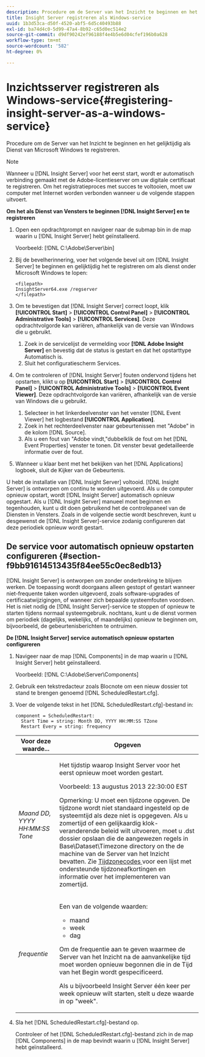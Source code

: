 ```yaml
---
description: Procedure om de Server van het Inzicht te beginnen en het gelijktijdig als Dienst van Microsoft Windows te registreren.
title: Insight Server registreren als Windows-service
uuid: 1b3d53ca-d50f-4520-abf5-6d5c40493b88
exl-id: ba74d4c0-5d99-47a4-8b92-c65d0ec514e2
source-git-commit: d9df90242ef96188f4e4b5e6d04cfef196b0a628
workflow-type: tm+mt
source-wordcount: '582'
ht-degree: 0%

---
```


# Inzichtsserver registreren als Windows-service{#registering-insight-server-as-a-windows-service}

Procedure om de Server van het Inzicht te beginnen en het gelijktijdig als Dienst van Microsoft Windows te registreren.

>[!NOTE]
>
>Wanneer u [!DNL Insight Server] voor het eerst start, wordt er automatisch verbinding gemaakt met de Adobe-licentieserver om uw digitale certificaat te registreren. Om het registratieproces met succes te voltooien, moet uw computer met Internet worden verbonden wanneer u de volgende stappen uitvoert.

**Om het als Dienst van Vensters te beginnen  [!DNL Insight Server] en te registreren**

1. Open een opdrachtprompt en navigeer naar de submap bin in de map waarin u [!DNL Insight Server] hebt geïnstalleerd.

   Voorbeeld: [!DNL C:\Adobe\Server\bin]

1. Bij de bevelherinnering, voer het volgende bevel uit om [!DNL Insight Server] te beginnen en gelijktijdig het te registreren om als dienst onder Microsoft Windows te lopen:

   ```
   <filepath>
   InsightServer64.exe /regserver 
   </filepath>
   ```

1. Om te bevestigen dat [!DNL Insight Server] correct loopt, klik **[!UICONTROL Start]** > **[!UICONTROL Control Panel]** > **[!UICONTROL Administrative Tools]** > **[!UICONTROL Services]**. Deze opdrachtvolgorde kan variëren, afhankelijk van de versie van Windows die u gebruikt.

   1. Zoek in de servicelijst de vermelding voor **[!DNL Adobe Insight Server]** en bevestig dat de status is gestart en dat het opstarttype Automatisch is.
   1. Sluit het configuratiescherm Services.

1. Om te controleren of [!DNL Insight Server] fouten ondervond tijdens het opstarten, klikt u op **[!UICONTROL Start]** > **[!UICONTROL Control Panel]** > **[!UICONTROL Administrative Tools]** > **[!UICONTROL Event Viewer]**. Deze opdrachtvolgorde kan variëren, afhankelijk van de versie van Windows die u gebruikt.

   1. Selecteer in het linkerdeelvenster van het venster [!DNL Event Viewer] het logbestand **[!UICONTROL Application]**.
   1. Zoek in het rechterdeelvenster naar gebeurtenissen met &quot;Adobe&quot; in de kolom [!DNL Source].
   1. Als u een fout van &quot;Adobe vindt,&quot;dubbelklik de fout om het [!DNL Event Properties] venster te tonen. Dit venster bevat gedetailleerde informatie over de fout.

1. Wanneer u klaar bent met het bekijken van het [!DNL Applications] logboek, sluit de Kijker van de Gebeurtenis.

U hebt de installatie van [!DNL Insight Server] voltooid. [!DNL Insight Server] is ontworpen om continu te worden uitgevoerd. Als u de computer opnieuw opstart, wordt [!DNL Insight Server] automatisch opnieuw opgestart. Als u [!DNL Insight Server] manueel moet beginnen en tegenhouden, kunt u dit doen gebruikend het de controlepaneel van de Diensten in Vensters. Zoals in de volgende sectie wordt beschreven, kunt u desgewenst de [!DNL Insight Server]-service zodanig configureren dat deze periodiek opnieuw wordt gestart.

## De service voor automatisch opnieuw opstarten configureren {#section-f9bb91614513435f84ee55c0ec8edb13}

[!DNL Insight Server] is ontworpen om zonder onderbreking te blijven werken. De toepassing wordt doorgaans alleen gestopt of gestart wanneer niet-frequente taken worden uitgevoerd, zoals software-upgrades of certificaatwijzigingen, of wanneer zich bepaalde systeemfouten voordoen. Het is niet nodig de [!DNL Insight Server]-service te stoppen of opnieuw te starten tijdens normaal systeemgebruik. nochtans, kunt u de dienst vormen om periodiek (dagelijks, wekelijks, of maandelijks) opnieuw te beginnen om, bijvoorbeeld, de gebeurtenisberichten te ontruimen.

**De  [!DNL Insight Server] service automatisch opnieuw opstarten configureren**

1. Navigeer naar de map [!DNL Components] in de map waarin u [!DNL Insight Server] hebt geïnstalleerd.

   Voorbeeld: [!DNL C:\Adobe\Server\Components]

1. Gebruik een tekstredacteur zoals Blocnote om een nieuw dossier tot stand te brengen genoemd [!DNL ScheduledRestart.cfg].
1. Voer de volgende tekst in het [!DNL ScheduledRestart.cfg]-bestand in:

   ```
   component = ScheduledRestart:  
     Start Time = string: Month DD, YYYY HH:MM:SS TZone 
     Restart Every = string: frequency
   ```

   <table id="table_AC05861E141E4928BE844C8611DEC43D"> 
    <thead> 
      <tr> 
      <th colname="col1" class="entry"> Voor deze waarde... </th> 
      <th colname="col2" class="entry"> Opgeven </th> 
      </tr> 
    </thead>
    <tbody> 
      <tr> 
      <td colname="col1"> <i>Maand DD, YYYY HH:MM:SS Tone</i> </td> 
      <td colname="col2"> <p>Het tijdstip waarop <span class="keyword"> Insight Server </span> voor het eerst opnieuw moet worden gestart. </p> <p>Voorbeeld: 13 augustus 2013 22:30:00 EST </p> <p> <p>Opmerking:  U moet een tijdzone opgeven. De tijdzone wordt niet standaard ingesteld op de systeemtijd als deze niet is opgegeven. Als u zomertijd of een gelijkaardig klok-veranderende beleid wilt uitvoeren, moet u <span class="filepath"> .dst </span> dossier opslaan die de aangewezen regels in Base\Dataset\Timezone directory on the <span class="keyword"> de machine van de Server </span> van het Inzicht bevatten. Zie <a href="../../../../home/c-inst-svr/c-time-zn-cds.md#concept-eed5ba32d5d347cf94b76db83b29f211"> Tijdzonecodes </a> voor een lijst met ondersteunde tijdzoneafkortingen en informatie over het implementeren van zomertijd. </p> </p> </td> 
      </tr> 
      <tr> 
      <td colname="col1"> <i>frequentie</i> </td> 
      <td colname="col2"> <p>Een van de volgende waarden: 
       <ul id="ul_C29A40CD8FBB4333B5FA1D9E7DAD35EC"> 
       <li id="li_9FE07DD30C524CBB81C8F7968E7C733E">maand </li> 
       <li id="li_E5E1B97ED8FB43C0BDA496C620D24A4C">week </li> 
       <li id="li_E6043B382FAE4B5D85CAADDFA60E4902">dag </li> 
       </ul> </p> <p>Om de frequentie aan te geven waarmee <span class="keyword"> de Server </span> van het Inzicht na de aanvankelijke tijd moet worden opnieuw begonnen die in de Tijd van het Begin wordt gespecificeerd. </p> <p>Als u bijvoorbeeld <span class="keyword"> Insight Server </span> één keer per week opnieuw wilt starten, stelt u deze waarde in op "week". </p> </td> 
      </tr> 
    </tbody> 
   </table>

1. Sla het [!DNL ScheduledRestart.cfg]-bestand op.

   Controleer of het [!DNL ScheduledRestart.cfg]-bestand zich in de map [!DNL Components] in de map bevindt waarin u [!DNL Insight Server] hebt geïnstalleerd.
